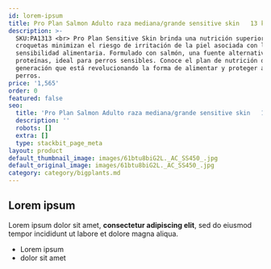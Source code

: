 ```yaml
---
id: lorem-ipsum
title: Pro Plan Salmon Adulto raza mediana/grande sensitive skin   13 kg
description: >-
  SKU:PA1313 <br> Pro Plan Sensitive Skin brinda una nutrición superior, sus
  croquetas minimizan el riesgo de irritación de la piel asociada con la
  sensibilidad alimentaria. Formulado con salmón, una fuente alternativa de
  proteínas, ideal para perros sensibles. Conoce el plan de nutrición de última
  generación que está revolucionando la forma de alimentar y proteger a los
  perros.
price: '1,565'
order: 0
featured: false
seo:
  title: 'Pro Plan Salmon Adulto raza mediana/grande sensitive skin   13 kg'
  description: ''
  robots: []
  extra: []
  type: stackbit_page_meta
layout: product
default_thumbnail_image: images/61btu8biG2L._AC_SS450_.jpg
default_original_image: images/61btu8biG2L._AC_SS450_.jpg
category: category/bigplants.md
---
```

## Lorem ipsum

Lorem ipsum dolor sit amet, **consectetur adipiscing elit**, sed do eiusmod tempor incididunt ut labore et dolore magna aliqua.

- Lorem ipsum
- dolor sit amet
